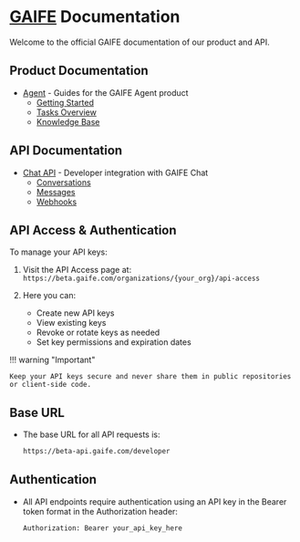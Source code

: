 # [GAIFE](https://www.gaife.com) Documentation

Welcome to the official GAIFE documentation of our product and API.

## Product Documentation

-   [Agent](./agent/index.md) - Guides for the GAIFE Agent product
    -   [Getting Started](./agent/getting-started/introduction.md)
    -   [Tasks Overview](./agent/tasks/overview.md)
    -   [Knowledge Base](./agent/knowledge/base.md)

## API Documentation

-   [Chat API](./chat/index.md) - Developer integration with GAIFE Chat
    -   [Conversations](./chat/conversations.md)
    -   [Messages](./chat/message.md)
    -   [Webhooks](./chat/webhooks.md)

## API Access & Authentication

To manage your API keys:

1. Visit the API Access page at: `https://beta.gaife.com/organizations/{your_org}/api-access`

2. Here you can:
    - Create new API keys
    - View existing keys
    - Revoke or rotate keys as needed
    - Set key permissions and expiration dates

!!! warning "Important"

    Keep your API keys secure and never share them in public repositories or client-side code.

## Base URL

-   The base URL for all API requests is:

    ```bash
    https://beta-api.gaife.com/developer
    ```

## Authentication

-   All API endpoints require authentication using an API key in the Bearer token format in the Authorization header:

    ```bash
    Authorization: Bearer your_api_key_here
    ```

